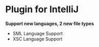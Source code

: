 # Plugin for IntelliJ

**Support new languages, 2 new file types**
* SML Language Support
* XSC Language Support
